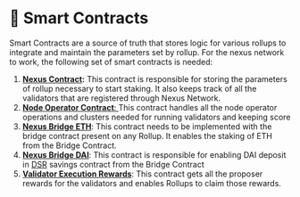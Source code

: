 # 📔 Smart Contracts

Smart Contracts are a source of truth that stores logic for various rollups to integrate and maintain the parameters set by rollup. For the nexus network to work, the following set of smart contracts is needed:

1. [**Nexus Contract**](https://github.com/Nexus-2023/Nexus-Contracts/blob/main/contracts/Nexus.sol)**:** This contract is responsible for storing the parameters of rollup necessary to start staking. It also keeps track of all the validators that are registered through Nexus Network.&#x20;
2. [**Node Operator Contract**: ](https://github.com/Nexus-2023/Nexus-Contracts/blob/main/contracts/NodeOperator.sol)This contract handles all the node operator operations and clusters needed for running validators and keeping score
3. [**Nexus Bridge ETH**](https://github.com/Nexus-2023/Nexus-Contracts/blob/main/contracts/nexus\_bridge/NexusBaseBridge.sol): This contract needs to be implemented with the bridge contract present on any Rollup. It enables the staking of ETH from the Bridge Contract.
4. [**Nexus Bridge DAI**](https://github.com/Nexus-2023/Nexus-Contracts/blob/main/contracts/nexus\_bridge/NexusDAIBridge.sol): This contract is responsible for enabling DAI deposit in [DSR](https://blog.makerdao.com/dai-savings-rate/) savings contract from the Bridge Contract
5. [**Validator Execution Rewards**](https://github.com/Nexus-2023/Nexus-Contracts/blob/main/contracts/ValidatorExecutionRewards.sol): This contract gets all the proposer rewards for the validators and enables Rollups to claim those rewards.
